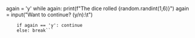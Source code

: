 again = 'y'
    while again:
        print(f"The dice rolled {random.randint(1,6)}")
        again = input("Want to continue? (y/n):\t")
        
        if again == 'y': continue 
        else: break```
